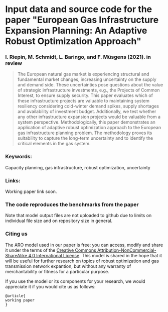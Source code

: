 # Input data and source code for the paper "European Gas Infrastructure Expansion Planning: An Adaptive Robust Optimization Approach"
### I. Riepin, M. Schmidt, L. Baringo, and F. Müsgens (2021). in review

> The European natural gas market is experiencing structural and fundamental market changes, increasing uncertainty on the supply and demand side. These uncertainties pose questions about the value of strategic infrastructure investments, e.g., the Projects of Common Interest, to ensure supply security. This paper evaluates which of these infrastructure projects are valuable to maintaining system resiliency considering cold-winter demand spikes, supply shortages and availability of investment budget. Additionally, we test whether any other infrastructure expansion projects would be valuable from a system perspective. Methodologically, this paper demonstrates an application of adaptive robust optimization approach to the European gas infrastructure planning problem. The methodology proves its suitability to capture the long-term uncertainty and to identify the critical elements in the gas system.

### Keywords:
Capacity planning, gas infrastructure, robust optimization, uncertainty

### Links: 
Working paper link soon.

### The code reproduces the benchmarks from the paper 
Note that model output files are not uploaded to github due to limits on individual file size and on repository size in general. 

### Citing us

The ARO model used in our paper is free: you can access, modify and share it under the terms of the <a rel="license" href="http://creativecommons.org/licenses/by-nc-sa/4.0/">Creative Commons Attribution-NonCommercial-ShareAlike 4.0 International License</a>. This model is shared in the hope that it will be useful for further research on topics of robust optimization and gas transmission network expantion, but without any warranty of merchantability or fitness for a particular purpose. 

If you use the model or its components for your research, we would appreciate it if you
would cite us as follows:
```
@article{
working paper
}
```
